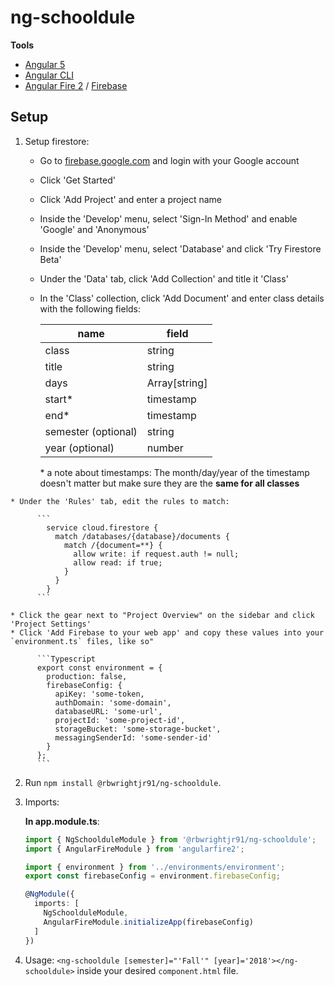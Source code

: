 # ng-schooldule

**Tools**

* [Angular 5](https://www.angular.io)
* [Angular CLI](https://cli.angular.io)
* [Angular Fire 2](https://github.com/angular/angularfire2) / [Firebase](firebase.google.com)

## Setup

  1. Setup firestore:

      * Go to [firebase.google.com](firebase.google.com) and login with your Google account
      * Click 'Get Started'
      * Click 'Add Project' and enter a project name
      * Inside the 'Develop' menu, select 'Sign-In Method' and enable 'Google' and 'Anonymous'
      * Inside the 'Develop' menu, select 'Database' and click 'Try Firestore Beta'
      * Under the 'Data' tab, click 'Add Collection' and title it 'Class'
      * In the 'Class' collection, click 'Add Document' and enter class details with the following fields:
              
          | name                | field         |
          |---------------------|---------------|
          | class               | string        |
          | title               | string        |
          | days                | Array[string] |
          | start*              | timestamp     |
          | end*                | timestamp     |
          | semester (optional) | string        |
          | year (optional)     | number        |

          \* a note about timestamps: The month/day/year of the timestamp doesn't matter
                                      but make sure they are the **same for all classes**
    
    * Under the 'Rules' tab, edit the rules to match:

          ```
            service cloud.firestore {
              match /databases/{database}/documents {
                match /{document=**} {
                  allow write: if request.auth != null;
                  allow read: if true;
                }
              }
            }
          ```

    * Click the gear next to "Project Overview" on the sidebar and click 'Project Settings'
    * Click 'Add Firebase to your web app' and copy these values into your `environment.ts` files, like so"

          ```Typescript
          export const environment = {
            production: false,
            firebaseConfig: {
              apiKey: 'some-token,
              authDomain: 'some-domain',
              databaseURL: 'some-url',
              projectId: 'some-project-id',
              storageBucket: 'some-storage-bucket',
              messagingSenderId: 'some-sender-id'
            }
          };
          ```


  2. Run `npm install @rbwrightjr91/ng-schooldule`.

  3. Imports:

      **In app.module.ts**:

        ```Typescript
        import { NgSchoolduleModule } from '@rbwrightjr91/ng-schooldule';
        import { AngularFireModule } from 'angularfire2';

        import { environment } from '../environments/environment';
        export const firebaseConfig = environment.firebaseConfig; 

        @NgModule({
          imports: [
            NgSchoolduleModule,
            AngularFireModule.initializeApp(firebaseConfig)
          ]
        })

        ```

  4. Usage: `<ng-schooldule [semester]="'Fall'" [year]='2018'></ng-schooldule>` inside your desired `component.html` file.


